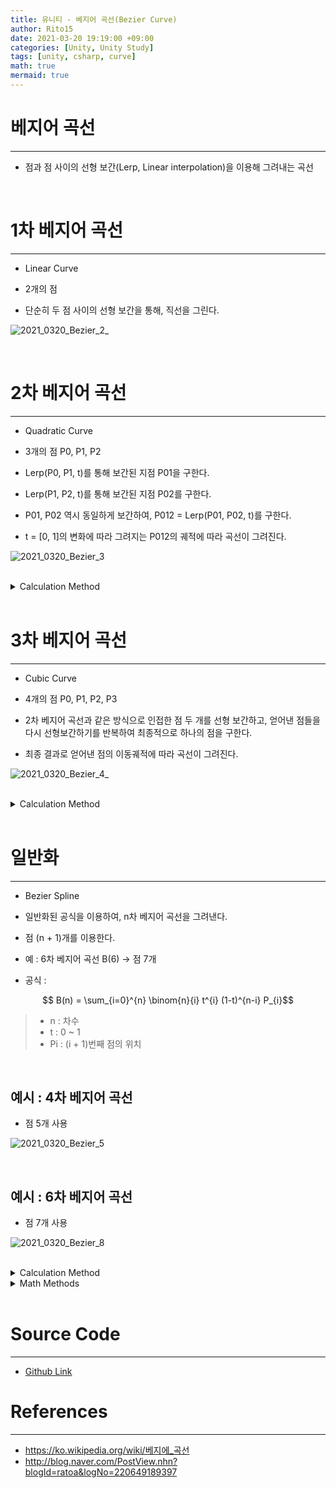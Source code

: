 ```yaml
---
title: 유니티 - 베지어 곡선(Bezier Curve)
author: Rito15
date: 2021-03-20 19:19:00 +09:00
categories: [Unity, Unity Study]
tags: [unity, csharp, curve]
math: true
mermaid: true
---
```


# 베지어 곡선
---
- 점과 점 사이의 선형 보간(Lerp, Linear interpolation)을 이용해 그려내는 곡선

<br>

# 1차 베지어 곡선
---

- Linear Curve

- 2개의 점

- 단순히 두 점 사이의 선형 보간을 통해, 직선을 그린다.

![2021_0320_Bezier_2_](https://user-images.githubusercontent.com/42164422/111868742-fc066080-89be-11eb-9865-500078466923.gif)

<br>

# 2차 베지어 곡선
---

- Quadratic Curve

- 3개의 점 P0, P1, P2

- Lerp(P0, P1, t)를 통해 보간된 지점 P01을 구한다.

- Lerp(P1, P2, t)를 통해 보간된 지점 P02를 구한다.

- P01, P02 역시 동일하게 보간하여, P012 = Lerp(P01, P02, t)를 구한다.

- t = [0, 1]의 변화에 따라 그려지는 P012의 궤적에 따라 곡선이 그려진다.

![2021_0320_Bezier_3](https://user-images.githubusercontent.com/42164422/111868282-610c8700-89bc-11eb-9115-338fb7b00005.gif)

<br>

<details>
<summary markdown="span"> 
Calculation Method
</summary>

{% include codeHeader.html %}
```cs
public Transform pointA;
public Transform pointB;
public Transform pointC;
private Vector3[] curvePoints;

/// <summary> 베지어 커브 내의 지점들 미리 계산 </summary>
private void CalculateCurvePoints(int count)
{
    Vector3 pA = pointA.position;
    Vector3 pB = pointB.position;
    Vector3 pC = pointC.position;

    curvePoints = new Vector3[count + 1];
    float unit = 1.0f / count;

    int i = 0; float t = 0f;
    for (; i < count + 1; i++, t += unit)
    {
        float u = (1 - t);
        float t2 = t * t;
        float u2 = u * u;

        curvePoints[i] = 
            pA *       u2      + 
            pB * (t  * u  * 2) + 
            pC * t2
        ;
    }
}
```

</details>

<br>

# 3차 베지어 곡선
---

- Cubic Curve

- 4개의 점 P0, P1, P2, P3

- 2차 베지어 곡선과 같은 방식으로 인접한 점 두 개를 선형 보간하고, 얻어낸 점들을 다시 선형보간하기를 반복하여 최종적으로 하나의 점을 구한다.

- 최종 결과로 얻어낸 점의 이동궤적에 따라 곡선이 그려진다.

![2021_0320_Bezier_4_](https://user-images.githubusercontent.com/42164422/111868745-fdd02400-89be-11eb-87f5-0c5d81f115ff.gif)

<br>

<details>
<summary markdown="span"> 
Calculation Method
</summary>

{% include codeHeader.html %}
```cs
public Transform pointA;
public Transform pointB;
public Transform pointC;
public Transform pointD;
private Vector3[] curvePoints;

/// <summary> 베지어 커브 내의 지점들 미리 계산 </summary>
private void CalculateCurvePoints(int count)
{
    Vector3 pA = pointA.position;
    Vector3 pB = pointB.position;
    Vector3 pC = pointC.position;
    Vector3 pD = pointD.position;

    curvePoints = new Vector3[count + 1];
    float unit = 1.0f / count;

    int i = 0; float t = 0f;
    for (; i < count + 1; i++, t += unit)
    {
        float t2 = t * t;
        float t3 = t * t2;
        float u = (1 - t);
        float u2 = u * u;
        float u3 = u * u2;

        curvePoints[i] =
            pA * u3 +
            pB * (t  * u2 * 3) +
            pC * (t2 * u  * 3) +
            pD * t3
        ;
    }
}
```

</details>

<br>

# 일반화
---

- Bezier Spline

- 일반화된 공식을 이용하여, n차 베지어 곡선을 그려낸다.

- 점 (n + 1)개를 이용한다.

- 예 : 6차 베지어 곡선 B(6) -> 점 7개

- 공식 :

$$ B(n) = \sum_{i=0}^{n} \binom{n}{i} t^{i} (1-t)^{n-i} P_{i}$$

> - n : 차수
> - t : 0 ~ 1
> - Pi : (i + 1)번째 점의 위치

<br>

## 예시 : 4차 베지어 곡선

- 점 5개 사용

![2021_0320_Bezier_5](https://user-images.githubusercontent.com/42164422/111872093-ed28a980-89d0-11eb-8bec-5c30e9b56f67.gif)

<br>

## 예시 : 6차 베지어 곡선

- 점 7개 사용

![2021_0320_Bezier_8](https://user-images.githubusercontent.com/42164422/111872096-ee59d680-89d0-11eb-9b70-ad704a7075cd.gif)

<br>

<details>
<summary markdown="span"> 
Calculation Method
</summary>

{% include codeHeader.html %}
```cs
public Transform[] points;
private Vector3[] curvePoints;

private void CalculateCurvePoints(int count)
{
    if (points == null || points.Length < 2) return;

    curvePoints = new Vector3[count + 1];
    float unit = 1.0f / count;

    ref Transform[] P = ref points;

    int n = P.Length - 1;
    int[] C = GetCombinationValues(n); // nCi
    float[] T = new float[n + 1];      // t^i
    float[] U = new float[n + 1];      // (1-t)^i

    // Iterate curvePoints : 0 ~ count(200)
    int k = 0; float t = 0f;
    for (; k < count + 1; k++, t += unit)
    {
        curvePoints[k] = Vector3.zero;

        T[0] = 1f;
        U[0] = 1f;
        T[1] = t;
        U[1] = 1f - t;

        // T[i] = t^i
        // U[i] = (1 - t)^i
        for (int i = 2; i <= n; i++)
        {
            T[i] = T[i - 1] * T[1];
            U[i] = U[i - 1] * U[1];
        }

        // Iterate Bezier Points : 0 ~ n(number of points - 1)
        for (int i = 0; i <= n; i++)
        {
            curvePoints[k] += C[i] * T[i] * U[n - i] * P[i].position;
        }
    }
}
```

</details>

<details>
<summary markdown="span"> 
Math Methods
</summary>

{% include codeHeader.html %}
```cs
private int[] GetCombinationValues(int n)
{
    int[] arr = new int[n + 1];

    for (int r = 0; r <= n; r++)
    {
        arr[r] = Combination(n, r);
    }
    return arr;
}

private int Factorial(int n)
{
    if (n == 0 || n == 1) return 1;
    if (n == 2) return 2;

    int result = n;
    for (int i = n - 1; i > 1; i--)
    {
        result *= i;
    }
    return result;
}

private int Permutation(int n, int r)
{
    if (r == 0) return 1;
    if (r == 1) return n;

    int result = n;
    int end = n - r + 1;
    for (int i = n - 1; i >= end; i--)
    {
        result *= i;
    }
    return result;
}

private int Combination(int n, int r)
{
    if (n == r) return 1;
    if (r == 0) return 1;

    // C(n, r) == C(n, n - r)
    if (n - r < r)
        r = n - r;

    return Permutation(n, r) / Factorial(r);
}
```

</details>

<br>

# Source Code
---
- [Github Link](https://github.com/rito15/UnityStudy2/tree/master/Rito/2.%20Study/2021_0319_Bezier%20Curve)


# References
---
- <https://ko.wikipedia.org/wiki/베지에_곡선>
- <http://blog.naver.com/PostView.nhn?blogId=ratoa&logNo=220649189397>

